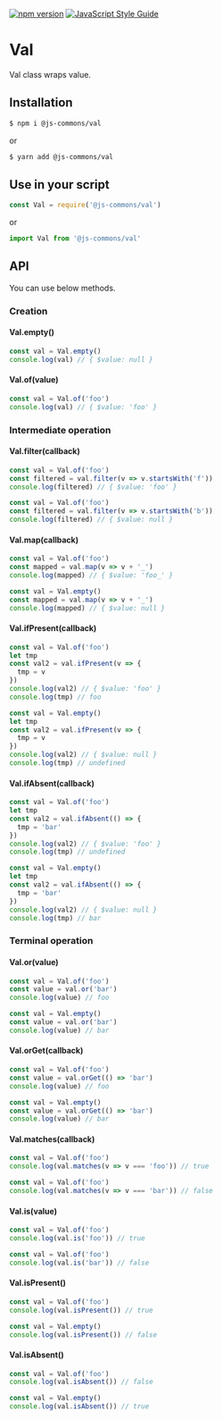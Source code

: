 [![npm version](https://badge.fury.io/js/%40js-commons%2Fval.svg)](https://badge.fury.io/js/%40js-commons%2Fval)
[![JavaScript Style Guide](https://img.shields.io/badge/code_style-standard-brightgreen.svg)](https://standardjs.com)

# Val
Val class wraps value.

## Installation
```sh
$ npm i @js-commons/val
```

or

```sh
$ yarn add @js-commons/val
```

## Use in your script
```js
const Val = require('@js-commons/val')
```

or

```js
import Val from '@js-commons/val'
```

## API
You can use below methods.

### Creation
#### Val.empty()
```js
const val = Val.empty()
console.log(val) // { $value: null }
```

#### Val.of(value)
```js
const val = Val.of('foo')
console.log(val) // { $value: 'foo' }
```

### Intermediate operation
#### Val.filter(callback)
```js
const val = Val.of('foo')
const filtered = val.filter(v => v.startsWith('f'))
console.log(filtered) // { $value: 'foo' }
```

```js
const val = Val.of('foo')
const filtered = val.filter(v => v.startsWith('b'))
console.log(filtered) // { $value: null }
```

#### Val.map(callback)
```js
const val = Val.of('foo')
const mapped = val.map(v => v + '_')
console.log(mapped) // { $value: 'foo_' }
```

```js
const val = Val.empty()
const mapped = val.map(v => v + '_')
console.log(mapped) // { $value: null }
```

#### Val.ifPresent(callback)
```js
const val = Val.of('foo')
let tmp
const val2 = val.ifPresent(v => {
  tmp = v
})
console.log(val2) // { $value: 'foo' }
console.log(tmp) // foo
```

```js
const val = Val.empty()
let tmp
const val2 = val.ifPresent(v => {
  tmp = v
})
console.log(val2) // { $value: null }
console.log(tmp) // undefined
```

#### Val.ifAbsent(callback)
```js
const val = Val.of('foo')
let tmp
const val2 = val.ifAbsent(() => {
  tmp = 'bar'
})
console.log(val2) // { $value: 'foo' }
console.log(tmp) // undefined
```

```js
const val = Val.empty()
let tmp
const val2 = val.ifAbsent(() => {
  tmp = 'bar'
})
console.log(val2) // { $value: null }
console.log(tmp) // bar
```

### Terminal operation
#### Val.or(value)
```js
const val = Val.of('foo')
const value = val.or('bar')
console.log(value) // foo
```

```js
const val = Val.empty()
const value = val.or('bar')
console.log(value) // bar
```

#### Val.orGet(callback)
```js
const val = Val.of('foo')
const value = val.orGet(() => 'bar')
console.log(value) // foo
```

```js
const val = Val.empty()
const value = val.orGet(() => 'bar')
console.log(value) // bar
```

#### Val.matches(callback)
```js
const val = Val.of('foo')
console.log(val.matches(v => v === 'foo')) // true
```

```js
const val = Val.of('foo')
console.log(val.matches(v => v === 'bar')) // false
```

#### Val.is(value)
```js
const val = Val.of('foo')
console.log(val.is('foo')) // true
```

```js
const val = Val.of('foo')
console.log(val.is('bar')) // false
```

#### Val.isPresent()
```js
const val = Val.of('foo')
console.log(val.isPresent()) // true
```

```js
const val = Val.empty()
console.log(val.isPresent()) // false
```

#### Val.isAbsent()
```js
const val = Val.of('foo')
console.log(val.isAbsent()) // false
```

```js
const val = Val.empty()
console.log(val.isAbsent()) // true
```
